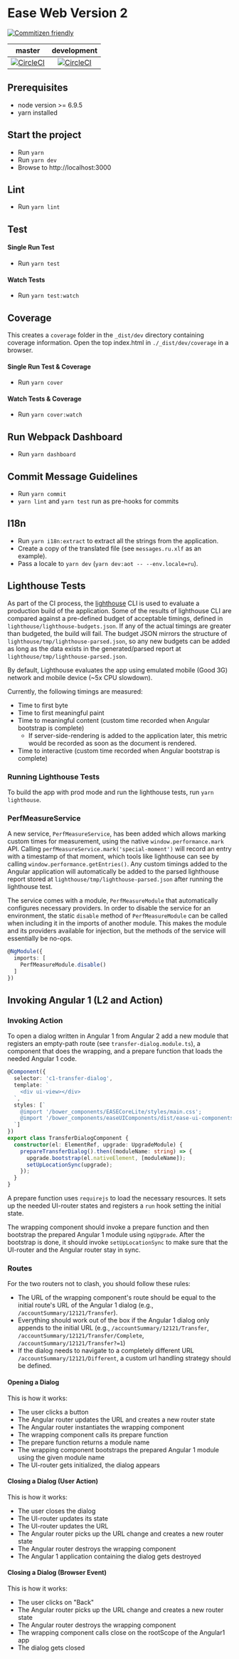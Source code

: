 # Ease Web Version 2

[![Commitizen friendly](https://img.shields.io/badge/commitizen-friendly-brightgreen.svg)](http://commitizen.github.io/cz-cli/)

master | development
:------: | :---:
[![CircleCI](https://circle-poc.cloud.capitalone.com/gh/ease-ui/ease-web-v2/tree/master.svg?style=shield)](https://circle-poc.cloud.capitalone.com/gh/ease-ui/ease-web-v2/tree/master) | [![CircleCI](https://circle-poc.cloud.capitalone.com/gh/ease-ui/ease-web-v2/tree/development.svg?style=shield)](https://circle-poc.cloud.capitalone.com/gh/ease-ui/ease-web-v2/tree/development)

## Prerequisites
 - node version >= 6.9.5
 - yarn installed

## Start the project
  - Run `yarn`
  - Run `yarn dev`
  - Browse to http://localhost:3000

## Lint
  - Run `yarn lint`

## Test

#### Single Run Test
  - Run `yarn test`

#### Watch Tests
  - Run `yarn test:watch`

## Coverage

This creates a `coverage` folder in the `_dist/dev` directory containing coverage information.
Open the top index.html in `./_dist/dev/coverage` in a browser.

#### Single Run Test & Coverage
  - Run `yarn cover`

#### Watch Tests & Coverage
  - Run `yarn cover:watch`

## Run Webpack Dashboard

 - Run `yarn dashboard`

## Commit Message Guidelines
  - Run `yarn commit`
  - `yarn lint` and `yarn test` run as pre-hooks for commits

## I18n

- Run `yarn i18n:extract` to extract all the strings from the application.
- Create a copy of the translated file (see `messages.ru.xlf` as an example).
- Pass a locale to `yarn dev` (`yarn dev:aot -- --env.locale=ru`).

## Lighthouse Tests

As part of the CI process, the [lighthouse](https://github.com/GoogleChrome/lighthouse) CLI is used to evaluate a production
build of the application. Some of the results of lighthouse CLI are compared against
a pre-defined budget of acceptable timings, defined in `lighthouse/lighthouse-budgets.json`.
If any of the actual timings are greater than budgeted, the build will fail. The budget JSON
mirrors the structure of `lighthouse/tmp/lighthouse-parsed.json`, so any new budgets can be added as long as the
data exists in the generated/parsed report at `lighthouse/tmp/lighthouse-parsed.json`.

By default, Lighthouse evaluates the app using emulated mobile (Good 3G) network and mobile device (~5x
CPU slowdown).

Currently, the following timings are measured:

 * Time to first byte
 * Time to first meaningful paint
 * Time to meaningful content (custom time recorded when Angular bootstrap is complete)
   * If server-side-rendering is added to the application later, this metric would be recorded as soon as the document is rendered.
 * Time to interactive (custom time recorded when Angular bootstrap is complete)

### Running Lighthouse Tests

To build the app with prod mode and run the lighthouse tests, run `yarn lighthouse`.

### PerfMeasureService

A new service, `PerfMeasureService`, has been added which allows marking custom times for measurement, using the native `window.performance.mark` API.
Calling `perfMeasureService.mark('special-moment')` will record an entry with a timestamp of that moment, which tools like lighthouse can see
by calling `window.performance.getEntries()`. Any custom timings added to the Angular application
will automatically be added to the parsed lighthouse report stored at `lighthouse/tmp/lighthouse-parsed.json`
after running the lighthouse test.

The service comes with a module, `PerfMeasureModule` that automatically configures necessary providers.
In order to disable the service for an environment, the static `disable` method of `PerfMeasureModule` can
be called when including it in the imports of another module. This makes the module and its providers available
for injection, but the methods of the service will essentially be no-ops.

```typescript
@NgModule({
  imports: [
    PerfMeasureModule.disable()
  ]
})
```

## Invoking Angular 1 (L2 and Action)

### Invoking Action

To open a dialog written in Angular 1 from Angular 2 add a new module that registers an empty-path route (see `transfer-dialog.module.ts`), a component that does the wrapping, and a prepare function that loads the needed Angular 1 code.

```typescript
@Component({
  selector: 'c1-transfer-dialog',
  template: `
    <div ui-view></div>
  `,
  styles: [`
    @import '/bower_components/EASECoreLite/styles/main.css';
    @import '/bower_components/easeUIComponents/dist/ease-ui-components.css';
  `]
})
export class TransferDialogComponent {
  constructor(el: ElementRef, upgrade: UpgradeModule) {
    prepareTransferDialog().then((moduleName: string) => {
      upgrade.bootstrap(el.nativeElement, [moduleName]);
      setUpLocationSync(upgrade);
    });
  }
}
```

A prepare function uses `requirejs` to load the necessary resources. It sets up the needed UI-router states and registers a `run` hook setting the initial state.

The wrapping component should invoke a prepare function and then bootstrap the prepared Angular 1 module using `ngUpgrade`. After the bootstrap is done, it should invoke `setUpLocationSync` to make sure that the UI-router and the Angular router stay in sync.

### Routes

For the two routers not to clash, you should follow these rules:

* The URL of the wrapping component's route should be equal to the initial route's URL of the Angular 1 dialog (e.g., `/accountSummary/12121/Transfer`).
* Everything should work out of the box if the Angular 1 dialog only appends to the initial URL (e.g., `/accountSummary/12121/Transfer`, `/accountSummary/12121/Transfer/Complete`, `/accountSummary/12121/Transfer?=1`)
* If the dialog needs to navigate to a completely different URL `/accountSummary/12121/Different`, a custom url handling strategy should be defined.

#### Opening a Dialog

This is how it works:

* The user clicks a button
* The Angular router updates the URL and creates a new router state
* The Angular router instantiates the wrapping component
* The wrapping component calls its prepare function
* The prepare function returns a module name
* The wrapping component bootstraps the prepared Angular 1 module using the given module name
* The UI-router gets initialized, the dialog appears

#### Closing a Dialog (User Action)

This is how it works:

* The user closes the dialog
* The UI-router updates its state
* The UI-router updates the URL
* The Angular router picks up the URL change and creates a new router state
* The Angular router destroys the wrapping component
* The Angular 1 application containing the dialog gets destroyed

#### Closing a Dialog (Browser Event)

This is how it works:

* The user clicks on "Back"
* The Angular router picks up the URL change and creates a new router state
* The Angular router destroys the wrapping component
* The wrapping component calls close on the rootScope of the Angular1 app
* The dialog gets closed
